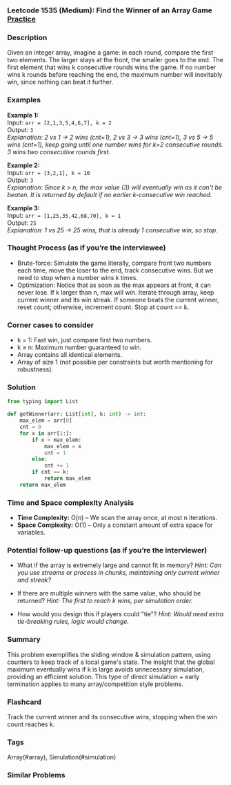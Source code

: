 ### Leetcode 1535 (Medium): Find the Winner of an Array Game [Practice](https://leetcode.com/problems/find-the-winner-of-an-array-game)

### Description  
Given an integer array, imagine a game: in each round, compare the first two elements. The larger stays at the front, the smaller goes to the end. The first element that wins k consecutive rounds wins the game. If no number wins k rounds before reaching the end, the maximum number will inevitably win, since nothing can beat it further.

### Examples  

**Example 1:**  
Input: `arr = [2,1,3,5,4,6,7], k = 2`  
Output: `3`  
*Explanation: 2 vs 1 → 2 wins (cnt=1), 2 vs 3 → 3 wins (cnt=1), 3 vs 5 → 5 wins (cnt=1), keep going until one number wins for k=2 consecutive rounds. 3 wins two consecutive rounds first.*

**Example 2:**  
Input: `arr = [3,2,1], k = 10`  
Output: `3`  
*Explanation: Since k > n, the max value (3) will eventually win as it can't be beaten. It is returned by default if no earlier k-consecutive win reached.*

**Example 3:**  
Input: `arr = [1,25,35,42,68,70], k = 1`  
Output: `25`  
*Explanation: 1 vs 25 → 25 wins, that is already 1 consecutive win, so stop.*


### Thought Process (as if you’re the interviewee)  
- Brute-force: Simulate the game literally, compare front two numbers each time, move the loser to the end, track consecutive wins. But we need to stop when a number wins k times.
- Optimization: Notice that as soon as the max appears at front, it can never lose. If k larger than n, max will win. Iterate through array, keep current winner and its win streak. If someone beats the current winner, reset count; otherwise, increment count. Stop at count == k.

### Corner cases to consider  
- k = 1: Fast win, just compare first two numbers.
- k ≥ n: Maximum number guaranteed to win.
- Array contains all identical elements.
- Array of size 1 (not possible per constraints but worth mentioning for robustness).

### Solution

```python
from typing import List

def getWinner(arr: List[int], k: int) -> int:
    max_elem = arr[0]
    cnt = 0
    for x in arr[1:]:
        if x > max_elem:
            max_elem = x
            cnt = 1
        else:
            cnt += 1
        if cnt == k:
            return max_elem
    return max_elem
```

### Time and Space complexity Analysis  

- **Time Complexity:** O(n) – We scan the array once, at most n iterations.
- **Space Complexity:** O(1) – Only a constant amount of extra space for variables.

### Potential follow-up questions (as if you’re the interviewer)  

- What if the array is extremely large and cannot fit in memory?
  *Hint: Can you use streams or process in chunks, maintaining only current winner and streak?*

- If there are multiple winners with the same value, who should be returned?
  *Hint: The first to reach k wins, per simulation order.*

- How would you design this if players could "tie"?
  *Hint: Would need extra tie-breaking rules, logic would change.*

### Summary
This problem exemplifies the sliding window & simulation pattern, using counters to keep track of a local game's state. The insight that the global maximum eventually wins if k is large avoids unnecessary simulation, providing an efficient solution. This type of direct simulation + early termination applies to many array/competition style problems.


### Flashcard
Track the current winner and its consecutive wins, stopping when the win count reaches k.

### Tags
Array(#array), Simulation(#simulation)

### Similar Problems

